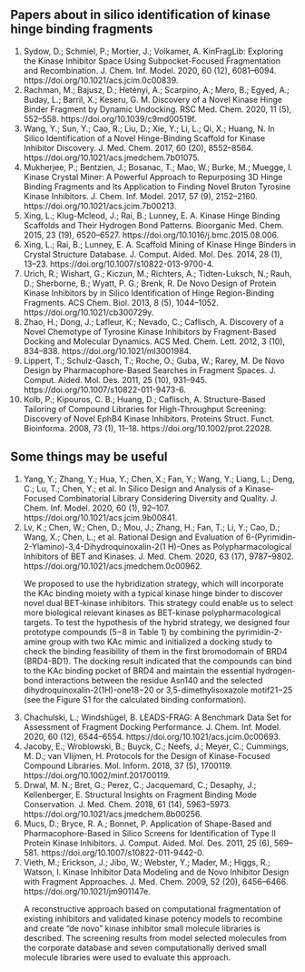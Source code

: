 <h2>Papers about in silico identification of kinase hinge binding fragments</h2>
<ol>
   <li>Sydow, D.; Schmiel, P.; Mortier, J.; Volkamer, A. KinFragLib: Exploring the Kinase Inhibitor Space Using Subpocket-Focused Fragmentation and Recombination. J. Chem. Inf. Model. 2020, 60 (12), 6081–6094. https://doi.org/10.1021/acs.jcim.0c00839.</li>
   <li>Rachman, M.; Bajusz, D.; Hetényi, A.; Scarpino, A.; Mero, B.; Egyed, A.; Buday, L.; Barril, X.; Keseru, G. M. Discovery of a Novel Kinase Hinge Binder Fragment by Dynamic Undocking. RSC Med. Chem. 2020, 11 (5), 552–558. https://doi.org/10.1039/c9md00519f.</li>
   <li>Wang, Y.; Sun, Y.; Cao, R.; Liu, D.; Xie, Y.; Li, L.; Qi, X.; Huang, N. In Silico Identification of a Novel Hinge-Binding Scaffold for Kinase Inhibitor Discovery. J. Med. Chem. 2017, 60 (20), 8552–8564. https://doi.org/10.1021/acs.jmedchem.7b01075.</li>
   <li>Mukherjee, P.; Bentzien, J.; Bosanac, T.; Mao, W.; Burke, M.; Muegge, I. Kinase Crystal Miner: A Powerful Approach to Repurposing 3D Hinge Binding Fragments and Its Application to Finding Novel Bruton Tyrosine Kinase Inhibitors. J. Chem. Inf. Model. 2017, 57 (9), 2152–2160. https://doi.org/10.1021/acs.jcim.7b00213.</li>
   <li>Xing, L.; Klug-Mcleod, J.; Rai, B.; Lunney, E. A. Kinase Hinge Binding Scaffolds and Their Hydrogen Bond Patterns. Bioorganic Med. Chem. 2015, 23 (19), 6520–6527. https://doi.org/10.1016/j.bmc.2015.08.006.</li>
   <li>Xing, L.; Rai, B.; Lunney, E. A. Scaffold Mining of Kinase Hinge Binders in Crystal Structure Database. J. Comput. Aided. Mol. Des. 2014, 28 (1), 13–23. https://doi.org/10.1007/s10822-013-9700-4.</li>
   <li>Urich, R.; Wishart, G.; Kiczun, M.; Richters, A.; Tidten-Luksch, N.; Rauh, D.; Sherborne, B.; Wyatt, P. G.; Brenk, R. De Novo Design of Protein Kinase Inhibitors by in Silico Identification of Hinge Region-Binding Fragments. ACS Chem. Biol. 2013, 8 (5), 1044–1052. https://doi.org/10.1021/cb300729y.</li>
   <li>Zhao, H.; Dong, J.; Lafleur, K.; Nevado, C.; Caflisch, A. Discovery of a Novel Chemotype of Tyrosine Kinase Inhibitors by Fragment-Based Docking and Molecular Dynamics. ACS Med. Chem. Lett. 2012, 3 (10), 834–838. https://doi.org/10.1021/ml3001984.</li>
   <li>Lippert, T.; Schulz-Gasch, T.; Roche, O.; Guba, W.; Rarey, M. De Novo Design by Pharmacophore-Based Searches in Fragment Spaces. J. Comput. Aided. Mol. Des. 2011, 25 (10), 931–945. https://doi.org/10.1007/s10822-011-9473-6.</li>
   <li>Kolb, P.; Kipouros, C. B.; Huang, D.; Caflisch, A. Structure-Based Tailoring of Compound Libraries for High-Throughput Screening: Discovery of Novel EphB4 Kinase Inhibitors. Proteins Struct. Funct. Bioinforma. 2008, 73 (1), 11–18. https://doi.org/10.1002/prot.22028.</p>
   
</ol>

<h2>Some things may be useful</h2>

<ol>
   <li>Yang, Y.; Zhang, Y.; Hua, Y.; Chen, X.; Fan, Y.; Wang, Y.; Liang, L.; Deng, C.; Lu, T.; Chen, Y.; et al. In Silico Design and Analysis of a Kinase-Focused Combinatorial Library Considering Diversity and Quality. J. Chem. Inf. Model. 2020, 60 (1), 92–107. https://doi.org/10.1021/acs.jcim.9b00841.</li>
  <li>Lv, K.; Chen, W.; Chen, D.; Mou, J.; Zhang, H.; Fan, T.; Li, Y.; Cao, D.; Wang, X.; Chen, L.; et al. Rational Design and Evaluation of 6-(Pyrimidin-2-Ylamino)-3,4-Dihydroquinoxalin-2(1 H)-Ones as Polypharmacological Inhibitors of BET and Kinases. J. Med. Chem. 2020, 63 (17), 9787–9802. https://doi.org/10.1021/acs.jmedchem.0c00962.</li>
   <p>We proposed to use the hybridization strategy, which will incorporate the KAc binding moiety with a typical kinase hinge binder to discover novel dual BET-kinase inhibitors. This strategy could enable us to select more biological relevant kinases as BET-kinase polypharmacological targets. To test the hypothesis of the hybrid strategy, we designed four prototype compounds (5−8 in Table 1) by combining the pyrimidin-2-amine group with two KAc mimic and initialized a docking study to check the binding feasibility of them in the first bromodomain of BRD4
(BRD4-BD1). The docking result indicated that the compounds can bind to the KAc binding pocket of BRD4 and maintain the essential hydrogen-bond interactions between the residue Asn140 and the selected dihydroquinoxalin-2(1H)-one18−20 or 3,5-dimethylisoxazole motif21−25 (see the Figure
S1 for the calculated binding conformation).</p>
   <li>Chachulski, L.; Windshügel, B. LEADS-FRAG: A Benchmark Data Set for Assessment of Fragment Docking Performance. J. Chem. Inf. Model. 2020, 60 (12), 6544–6554. https://doi.org/10.1021/acs.jcim.0c00693.</li>
   <li> Jacoby, E.; Wroblowski, B.; Buyck, C.; Neefs, J.; Meyer, C.; Cummings, M. D.; van Vlijmen, H. Protocols for the Design of Kinase-Focused Compound Libraries. Mol. Inform. 2018, 37 (5), 1700119. https://doi.org/10.1002/minf.201700119.</li>
   <li>Drwal, M. N.; Bret, G.; Perez, C.; Jacquemard, C.; Desaphy, J.; Kellenberger, E. Structural Insights on Fragment Binding Mode Conservation. J. Med. Chem. 2018, 61 (14), 5963–5973. https://doi.org/10.1021/acs.jmedchem.8b00256.</li>
   <li>Mucs, D.; Bryce, R. A.; Bonnet, P. Application of Shape-Based and Pharmacophore-Based in Silico Screens for Identification of Type II Protein Kinase Inhibitors. J. Comput. Aided. Mol. Des. 2011, 25 (6), 569–581. https://doi.org/10.1007/s10822-011-9442-0.</li>
   <li>Vieth, M.; Erickson, J.; Jibo, W.; Webster, Y.; Mader, M.; Higgs, R.; Watson, I. Kinase Inhibitor Data Modeling and de Novo Inhibitor Design with Fragment Approaches. J. Med. Chem. 2009, 52 (20), 6456–6466. https://doi.org/10.1021/jm901147e.</li>
   <p>A reconstructive approach based on computational fragmentation of existing inhibitors and validated kinase potency models to recombine and create “de novo” kinase inhibitor small molecule libraries is described. The screening results from model selected molecules from the corporate database and seven computationally derived small molecule libraries were used to evaluate this approach. </p>
</ol>
